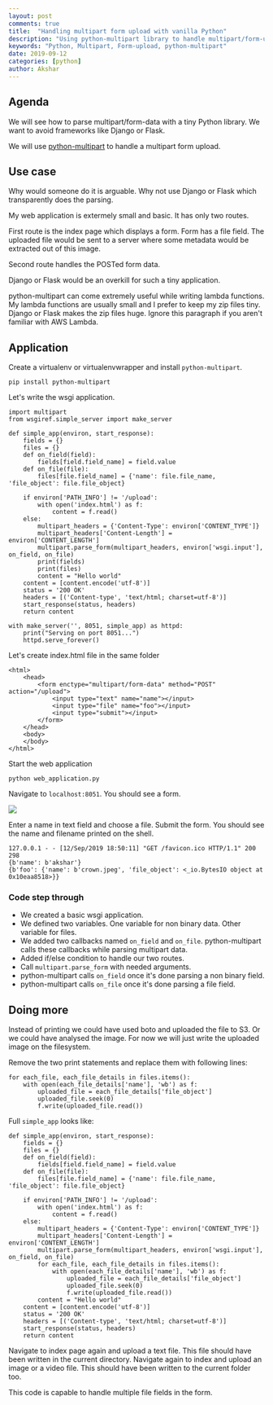 ```yaml
---
layout: post
comments: true
title:  "Handling multipart form upload with vanilla Python"
description: "Using python-multipart library to handle multipart/form-upload data"
keywords: "Python, Multipart, Form-upload, python-multipart"
date: 2019-09-12
categories: [python]
author: Akshar
---
```


## Agenda

We will see how to parse multipart/form-data with a tiny Python library. We want to avoid frameworks like Django or Flask.

We will use <a href="https://github.com/andrew-d/python-multipart" target="_blank">python-multipart</a> to handle a multipart form upload.

## Use case

Why would someone do it is arguable. Why not use Django or Flask which transparently does the parsing.

My web application is extermely small and basic. It has only two routes.

First route is the index page which displays a form. Form has a file field. The uploaded file would be sent to a server where some metadata would be extracted out of this image.

Second route handles the POSTed form data.

Django or Flask would be an overkill for such a tiny application.

python-multipart can come extremely useful while writing lambda functions. My lambda functions are usually small and I prefer to keep my zip files tiny. Django or Flask makes the zip files huge. Ignore this paragraph if you aren't familiar with AWS Lambda.

## Application

Create a virtualenv or virtualenvwrapper and install `python-multipart`.

    pip install python-multipart

Let's write the wsgi application.

    import multipart
    from wsgiref.simple_server import make_server

    def simple_app(environ, start_response):
        fields = {}
        files = {}
        def on_field(field):
            fields[field.field_name] = field.value
        def on_file(file):
            files[file.field_name] = {'name': file.file_name, 'file_object': file.file_object}

        if environ['PATH_INFO'] != '/upload':
            with open('index.html') as f:
                content = f.read()
        else:
            multipart_headers = {'Content-Type': environ['CONTENT_TYPE']}
            multipart_headers['Content-Length'] = environ['CONTENT_LENGTH']
            multipart.parse_form(multipart_headers, environ['wsgi.input'], on_field, on_file)
            print(fields)
            print(files)
            content = "Hello world"
        content = [content.encode('utf-8')]
        status = '200 OK'
        headers = [('Content-type', 'text/html; charset=utf-8')]
        start_response(status, headers)
        return content

    with make_server('', 8051, simple_app) as httpd:
        print("Serving on port 8051...")
        httpd.serve_forever()

Let's create index.html file in the same folder

    <html>
        <head>
            <form enctype="multipart/form-data" method="POST" action="/upload">
                <input type="text" name="name"></input>
                <input type="file" name="foo"></input>
                <input type="submit"></input>
            </form>
        </head>
        <body>
        </body>
    </html>

Start the web application

    python web_application.py

Navigate to `localhost:8051`. You should see a form.

![](/assets/images/multipart/index.png)

Enter a name in text field and choose a file. Submit the form. You should see the name and filename printed on the shell.

    127.0.0.1 - - [12/Sep/2019 18:50:11] "GET /favicon.ico HTTP/1.1" 200 298
    {b'name': b'akshar'}
    {b'foo': {'name': b'crown.jpeg', 'file_object': <_io.BytesIO object at 0x10eaa8518>}}

### Code step through

- We created a basic wsgi application.
- We defined two variables. One variable for non binary data. Other variable for files.
- We added two callbacks named `on_field` and `on_file`. python-multipart calls these callbacks while parsing multipart data.
- Added if/else condition to handle our two routes.
- Call `multipart.parse_form` with needed arguments.
- python-multipart calls `on_field` once it's done parsing a non binary field.
- python-multipart calls `on_file` once it's done parsing a file field.

## Doing more
Instead of printing we could have used boto and uploaded the file to S3. Or we could have analysed the image. For now we will just write the uploaded image on the filesystem.

Remove the two print statements and replace them with following lines:

    for each_file, each_file_details in files.items():
        with open(each_file_details['name'], 'wb') as f:
            uploaded_file = each_file_details['file_object']
            uploaded_file.seek(0)
            f.write(uploaded_file.read())

Full `simple_app` looks like:

    def simple_app(environ, start_response):
        fields = {}
        files = {}
        def on_field(field):
            fields[field.field_name] = field.value
        def on_file(file):
            files[file.field_name] = {'name': file.file_name, 'file_object': file.file_object}

        if environ['PATH_INFO'] != '/upload':
            with open('index.html') as f:
                content = f.read()
        else:
            multipart_headers = {'Content-Type': environ['CONTENT_TYPE']}
            multipart_headers['Content-Length'] = environ['CONTENT_LENGTH']
            multipart.parse_form(multipart_headers, environ['wsgi.input'], on_field, on_file)
            for each_file, each_file_details in files.items():
                with open(each_file_details['name'], 'wb') as f:
                    uploaded_file = each_file_details['file_object']
                    uploaded_file.seek(0)
                    f.write(uploaded_file.read())
            content = "Hello world"
        content = [content.encode('utf-8')]
        status = '200 OK'
        headers = [('Content-type', 'text/html; charset=utf-8')]
        start_response(status, headers)
        return content

Navigate to index page again and upload a text file. This file should have been written in the current directory. Navigate again to index and upload an image or a video file. This should have been written to the current folder too.

This code is capable to handle multiple file fields in the form.
